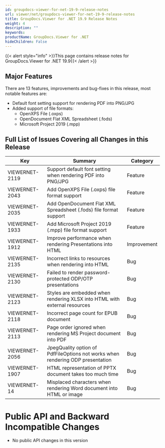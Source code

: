 ```yaml
---
id: groupdocs-viewer-for-net-19-9-release-notes
url: viewer/net/groupdocs-viewer-for-net-19-9-release-notes
title: GroupDocs.Viewer for .NET 19.9 Release Notes
weight: 4
description: ""
keywords: 
productName: GroupDocs.Viewer for .NET
hideChildren: False
---
```

{{< alert style="info" >}}This page contains release notes for GroupDocs.Viewer for .NET 19.9{{< /alert >}}

## Major Features

There are 13 features, improvements and bug-fixes in this release, most notable features are:

*   Default font setting support for rendering PDF into PNG/JPG
*   Added support of file formats:
    *   OpenXPS File (.oxps)
    *   OpenDocument Flat XML Spreadsheet (.fods)
    *   Microsoft Project 2019 (.mpp)

## Full List of Issues Covering all Changes in this Release

| Key | Summary | Category |
| --- | --- | --- |
| VIEWERNET-2119 | Support default font setting when rendering PDF into PNG/JPG | Feature |
| VIEWERNET-2043 | Add OpenXPS File (.oxps) file format support | Feature |
| VIEWERNET-2035 | Add OpenDocument Flat XML Spreadsheet (.fods) file format support | Feature |
| VIEWERNET-1933 | Add Microsoft Project 2019 (.mpp) file format support | Feature |
| VIEWERNET-1912 | Improve performance when rendering Presentations into HTML | Improvement |
| VIEWERNET-2135 | Incorrect links to resources when rendering into HTML | Bug |
| VIEWERNET-2130 | Failed to render password-protected ODP/OTP presentations | Bug |
| VIEWERNET-2123 | Styles are embedded when rendering XLSX into HTML with external resources | Bug |
| VIEWERNET-2118 | Incorrect page count for EPUB document | Bug |
| VIEWERNET-2113 | Page order ignored when rendering MS Project document into PDF | Bug |
| VIEWERNET-2056 | JpegQuality option of PdfFileOptions not works when rendering ODP presentation | Bug |
| VIEWERNET-1907 | HTML representation of PPTX document takes too much time | Bug |
| VIEWERNET-14 | Misplaced characters when rendering Word document into HTML or image | Bug |

# Public API and Backward Incompatible Changes

*   No public API changes in this version

